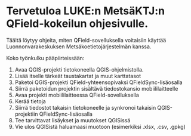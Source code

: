 # Tervetuloa LUKE:n MetsäKTJ:n QField-kokeilun ohjesivulle.

Täältä löytyy ohjeita, miten QField-sovelluksella voitaisiin käyttää Luonnonvarakeskuksen Metsäkoetietojärjestelmän kanssa. 

Koko työnkulku pääpiirteissään:

1. Avaa QGIS-projekti tietokoneella QGIS-ohjelmistolla.
2. Lisää itselle tärkeät taustakartat ja muut karttatasot
3. Paketoi QGIS-projekti QField-yhteensopivaksi QFieldSync-lisäosalla
4. Siirrä paketoidun projektin sisältävä tiedostokansio mobiililaitteelle
5. Avaa projekti mobiililaitteessa QField-sovelluksella
6. Kerää tietoja
7. Siirrä tiedostot takaisin tietokoneelle ja synkronoi takaisin QGIS-projektiin QFieldSync-lisäosalla
8. Tee tarvittavat lisäykset ja muutokset QGISissä
9. Vie ulos QGISistä haluamaasi muotoon (esimerkiksi .xlsx, .csv, .gpkg) 